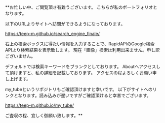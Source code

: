**お忙しい中、ご閲覧頂き有難うございます。
こちらが私のポートフォリオとなります。


以下のURLよりサイトへ訪問ができるようになっております。

https://teep-m.github.io/search_engine_finale/

右上の検索ボックスに得たい情報を入力することで、RapidAPIのGoogle検索APIより検索結果を表示致します。
現在「画像」検索は利用出来ません。申し訳ございません。



デフォルトでは検索キーワードをブランクとしております。
Aboutへアクセスして頂けますと、私の詳細を記載しております。
アクセスの程よろしくお願い申し上げます。

my_tubeというリポジトリもご確認頂けますと幸いです。
以下がサイトへのリンクとなります。読み込みが遅いですがご確認頂けると幸甚でございます。

https://teep-m.github.io/my_tube/


ご査収の程、宜しく御願い致します。**
